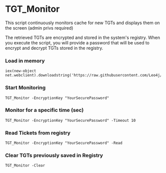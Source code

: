 # TGT_Monitor
This script continuously monitors cache for new TGTs and displays them on the screen (admin privs required)

The retrieved TGTs are encrypted and stored in the system's registry. When you execute the script, you will provide a password that will be used to encrypt and decrypt TGTs stored in the registry.

### Load in memory

```
iex(new-object net.webclient).downloadstring('https://raw.githubusercontent.com/Leo4j/TGT_Monitor/main/TGT_Monitor.ps1')
```

### Start Monitoring

```
TGT_Monitor -EncryptionKey "YourSecurePassword"
```

### Monitor for a specific time (sec)

```
TGT_Monitor -EncryptionKey "YourSecurePassword" -Timeout 10
```

### Read Tickets from registry

```
TGT_Monitor -EncryptionKey "YourSecurePassword" -Read
```

### Clear TGTs previously saved in Registry

```
TGT_Monitor -Clear
```
